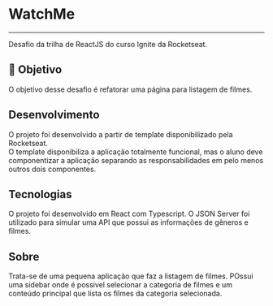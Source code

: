# WatchMe
---
Desafio da trilha de ReactJS do curso Ignite da Rocketseat.

## 🎯 Objetivo 

O objetivo desse desafio é refatorar uma página para listagem de filmes.

## Desenvolvimento

O projeto foi desenvolvido a partir de template disponibilizado pela Rocketseat. </br>
O template disponibiliza a aplicação totalmente funcional, mas o aluno deve componentizar a aplicação separando as responsabilidades em pelo menos outros dois componentes.

## Tecnologias

O projeto foi desenvolvido em React com Typescript. O JSON Server foi utilizado para simular uma API que possui as informações de gêneros e filmes. 

## Sobre

Trata-se de uma pequena aplicação que faz a listagem de filmes. POssui uma sidebar onde é possivel selecionar a categoria de filmes e um conteúdo principal que lista os filmes da categoria selecionada. 
